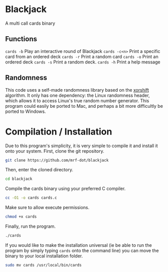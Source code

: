 # Blackjack

A multi call cards binary

## Functions

`cards -b`		Play an interactive round of Blackjack
`cards -c<n>`		Print a specific card from an ordered deck
`cards -r`		Print a random card
`cards -o`		Print an ordered deck
`cards -s`		Print a random deck.
`cards -h`		Print a help message

## Randomness

This code uses a self-made randomness library based on the [xorshift](https://prng.di.unimi.it) algorithm. It only has one dependency: the Linux randomness header, which allows it to access Linux's true random number generator. This program could easily be ported to Mac, and perhaps a bit more difficultly be ported to Windows.

# Compilation / Installation

Due to this program's simplicity, it is very simple to compile it and install it onto your system. First, clone the git repository.

```sh
git clone https://github.com/mrf-dot/blackjack
```

Then, enter the cloned directory.

```sh
cd blackjack
```

Compile the cards binary using your preferred C compiler.

```sh
cc -O1 -o cards cards.c
```

Make sure to allow execute permissions.

```sh
chmod +x cards
```

Finally, run the program.

```sh
./cards
```

If you would like to make the installation universal (ie be able to run the program by simply typing `cards` onto the command line) you can move the binary to your local installation folder.

```sh
sudo mv cards /usr/local/bin/cards
```
